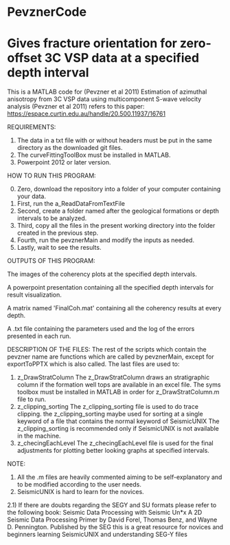 # PevznerCode
# Gives fracture orientation for zero-offset 3C VSP data at a specified depth interval

This is a MATLAB code for (Pevzner et al 2011) Estimation of azimuthal anisotropy from 3C VSP data using multicomponent S-wave velocity analysis
(Pevzner et al 2011) refers to this paper: https://espace.curtin.edu.au/handle/20.500.11937/16761

REQUIREMENTS:
1) The data in a txt file with or without headers must be put in the same directory as the downloaded git files.
2) The curveFittingToolBox must be installed in MATLAB.
2) Powerpoint 2012 or later version.

HOW TO RUN THIS PROGRAM:

0) Zero, download the repository into a folder of your computer containing your data.
1) First, run the a_ReadDataFromTextFile
2) Second, create a folder named after the geological formations or depth intervals to be analyzed. 
3) Third, copy all the files in the present working directory into the folder created in the previous step.
4) Fourth, run the pevznerMain and modify the inputs as needed.
5) Lastly, wait to see the results.

OUTPUTS OF THIS PROGRAM:

The images of the coherency plots at the specified depth intervals.

A powerpoint presentation containing all the specified depth intervals for result visualization.

A matrix named 'FinalCoh.mat' containing all the coherency results at every depth.

A .txt file containing the parameters used and the log of the errors presented in each run.

DESCRIPTION OF THE FILES:
The rest of the scripts which contain the pevzner name are functions which are called by pevznerMain, except for exportToPPTX which is also called.
The last files are used to:
1) z_DrawStratColumn
The z_DrawStratColumn draws an stratigraphic column if the formation well tops are available in an excel file.
The syms toolbox must be installed in MATLAB in order for z_DrawStratColumn.m file to run. 
2) z_clipping_sorting
The z_clipping_sorting file is used to do trace clipping.
the z_clipping_sorting maybe used for sorting at a single keyword of a file that contains the normal keyword of SeismicUNIX
The z_clipping_sorting is recommended only if SeismicUNIX is not available in the machine.
3) z_checingEachLevel
The z_checingEachLevel file is used for the final adjustments for plotting better looking graphs at specified intervals.

NOTE:
1) All the .m files are heavily commented aiming to be self-explanatory and to be modified according to the user needs.
2) SeismicUNIX is hard to learn for the novices.

2.1) If there are doubts regarding the SEGY and SU formats please refer to the following book:
Seismic Data Processing with Seismic Un*x A 2D Seismic Data Processing Primer by David Forel, Thomas Benz, and Wayne D. Pennington.
Published by the SEG this is a great resource for novices and beginners learning SeismicUNIX and understanding SEG-Y files

